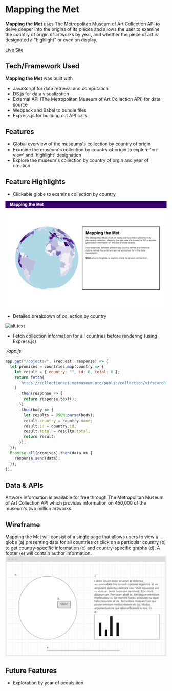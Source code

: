 # Mapping the Met

**Mapping the Met** uses The Metropolitan Museum of Art Collection API to delve deeper into the origins of its pieces and allows the user to examine the country of origin of artworks by year, and whether the piece of art is designated a "highlight" or even on display.

[Live Site](http://mappingthemet.herokuapp.com/)

## Tech/Framework Used

**Mapping the Met** was built with

- JavaScript for data retrieval and computation
- DS.js for data visualization
- External API (The Metropolitan Museum of Art Collection API) for data source
- Webpack and Babel to bundle files
- Express.js for building out API calls

## Features

- Global overview of the museums's collection by country of origin
- Examine the museum's collection by country of origin to explore 'on-view' and 'highlight' designation
- Explore the museum's collection by country of orgin and year of creation

## Feature Highlights

- Clickable globe to examine collection by country

![alt text](public/assets/images/globe.png "Mapping the Met Globe")

- Detailed breakdown of collection by country

![alt text](https://media.giphy.com/media/Sw7MVx2imq6kh1fLXV/giphy.gif "Mapping the Met Country Breakdown")

- Fetch collection information for all countries before rendering (using Express.js)

*./app.js*
```JavaScript
app.get("/objects/", (request, response) => {
  let promises = countries.map(country => {
    let result = { country: "", id: 0, total: 0 };
    return fetch(
      `https://collectionapi.metmuseum.org/public/collection/v1/search?geoLocation=${country.name}&q=*`
    )
      .then(response => {
        return response.text();
      })
      .then(body => {
        let results = JSON.parse(body);
        result.country = country.name;
        result.id = country.id;
        result.total = results.total;
        return result;
      });
  });
  Promise.all(promises).then(data => {
    response.send(data);
  });
});
```
## Data & APIs

Artwork information is available for free through The Metropolitan Museum of Art Collection API which provides information on 450,000 of the museum's two million artworks.

## Wireframe

Mapping the Met will consist of a single page that allows users to view a globe (a) presenting data for all countries or click on a particular country (b) to get country-specific information (c) and country-specific graphs (d). A footer (e) will contain author information.
![Wireframe](public/assets/images/wireframe.png)

## Future Features

- Exploration by year of acquisition
